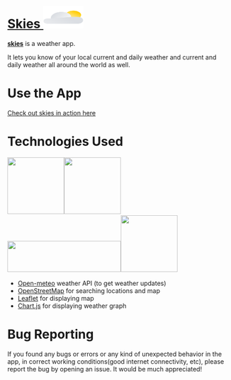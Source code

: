 # [Skies <img src='https://raw.githubusercontent.com/anuragsingh6/skies/e1c4ad993671c4a90d553a4e1da2e6a0907f7297/images/icon.svg' height='50px' width='90px'>](https://anuragsingh6.github.io/skies)
**[skies](https://anuragsingh6.github.io/skies)** is a weather app.

It lets you know of your local current and daily weather and current and daily weather all around the world as well.

# Use the App
[Check out skies in action here](https://anuragsingh6.github.io/skies)

# Technologies Used
[<img src="https://avatars.githubusercontent.com/u/86407831" height="128px" width="128px">](https://github.com/open-meteo/open-meteo)[<img src="https://avatars.githubusercontent.com/u/261431" height="128px" width="128px">](https://github.com/openstreetmap)[<img src="https://camo.githubusercontent.com/efe5825f7b954f1bdfea52541875c2d3c05da61c645a59d4b08c03e1ff6fbc4c/68747470733a2f2f7261776769742e636f6d2f4c6561666c65742f4c6561666c65742f6d61696e2f7372632f696d616765732f6c6f676f2e737667" height="70px" width="256px">](https://github.com/Leaflet/Leaflet)[<img src="https://camo.githubusercontent.com/9be0208aa516b4d1976412d27e9f73d851ea253f8ee005a0b600939f841bba8b/68747470733a2f2f7777772e63686172746a732e6f72672f6d656469612f6c6f676f2d7469746c652e737667" height="128px" width="128px">](https://github.com/chartjs/Chart.js)
- [Open-meteo](https://github.com/open-meteo/open-meteo) weather API (to get weather updates)
- [OpenStreetMap](https://github.com/openstreetmap) for searching locations and map
- [Leaflet](https://github.com/Leaflet/Leaflet) for displaying map
- [Chart.js](https://github.com/chartjs/Chart.js) for displaying weather graph

# Bug Reporting
If you found any bugs or errors or any kind of unexpected behavior in the app, in correct working conditions(good internet connectivity, etc), please report the bug by opening an issue. It would be much appreciated!
